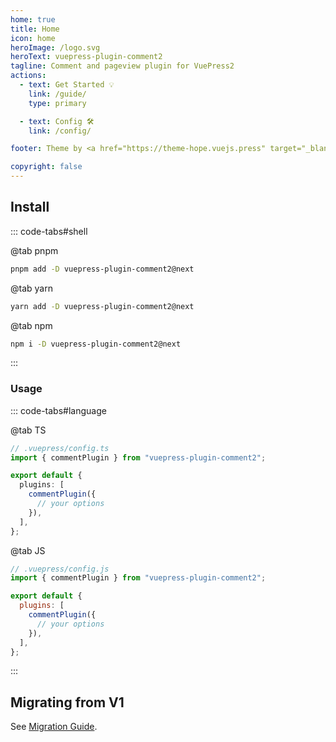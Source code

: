 ```yaml
---
home: true
title: Home
icon: home
heroImage: /logo.svg
heroText: vuepress-plugin-comment2
tagline: Comment and pageview plugin for VuePress2
actions:
  - text: Get Started 💡
    link: /guide/
    type: primary

  - text: Config 🛠
    link: /config/

footer: Theme by <a href="https://theme-hope.vuejs.press" target="_blank">VuePress Theme Hope</a> | MIT Licensed, Copyright © 2019-present Mr.Hope

copyright: false
---
```


## Install

::: code-tabs#shell

@tab pnpm

```bash
pnpm add -D vuepress-plugin-comment2@next
```

@tab yarn

```bash
yarn add -D vuepress-plugin-comment2@next
```

@tab npm

```bash
npm i -D vuepress-plugin-comment2@next
```

:::

### Usage

::: code-tabs#language

@tab TS

```ts
// .vuepress/config.ts
import { commentPlugin } from "vuepress-plugin-comment2";

export default {
  plugins: [
    commentPlugin({
      // your options
    }),
  ],
};
```

@tab JS

```js
// .vuepress/config.js
import { commentPlugin } from "vuepress-plugin-comment2";

export default {
  plugins: [
    commentPlugin({
      // your options
    }),
  ],
};
```

:::

## Migrating from V1

See [Migration Guide](./migration.md).

<NetlifyBadge />

<script setup lang="ts">
import NetlifyBadge from "@NetlifyBadge";
</script>
